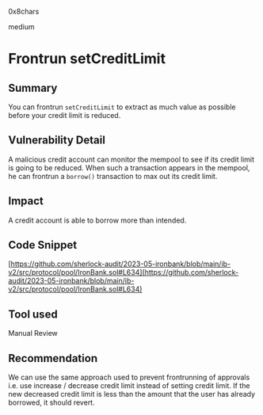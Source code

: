 0x8chars

medium

# Frontrun setCreditLimit

## Summary

You can frontrun `setCreditLimit` to extract as much value as possible before your credit limit is reduced.
## Vulnerability Detail

A malicious credit account can monitor the mempool to see if its credit limit is going to be reduced. When such a transaction appears in the mempool, he can frontrun a `borrow()` transaction to max out its credit limit.
## Impact

A credit account is able to borrow more than intended.

## Code Snippet
[https://github.com/sherlock-audit/2023-05-ironbank/blob/main/ib-v2/src/protocol/pool/IronBank.sol#L634](https://github.com/sherlock-audit/2023-05-ironbank/blob/main/ib-v2/src/protocol/pool/IronBank.sol#L634)

## Tool used

Manual Review

## Recommendation
We can use the same approach used to prevent frontrunning of approvals i.e. use increase / decrease credit limit instead of setting credit limit. If the new decreased credit limit is less than the amount that the user has already borrowed, it should revert.
